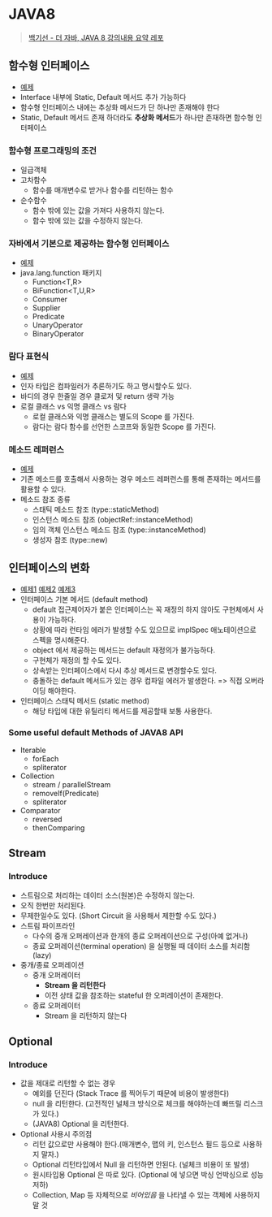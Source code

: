 # JAVA8

> [백기선 - 더 자바, JAVA 8 강의내용 요약 레포](https://www.inflearn.com/course/the-java-java8/dashboard) 


## 함수형 인터페이스
- [예제](./src/main/java/me/java8/RunSomething.java)
- Interface 내부에 Static, Default 메서드 추가 가능하다
- 함수형 인터페이스 내에는 추상화 메서드가 단 하나만 존재해야 한다
- Static, Default 메서드 존재 하더라도 **추상화 메서드**가 하나만 존재하면 함수형 인터페이스

### 함수형 프로그래밍의 조건
- 일급객체
- 고차함수
  - 함수를 매개변수로 받거나 함수를 리턴하는 함수
- 순수함수
  - 함수 밖에 있는 값을 가져다 사용하지 않는다.
  - 함수 밖에 있는 값을 수정하지 않는다.


### 자바에서 기본으로 제공하는 함수형 인터페이스
- [예제](./src/main/java/me/java8/BasicFunctionalInterfacesMain.java)
- java.lang.function 패키지
  - Function<T,R>
  - BiFunction<T,U,R>
  - Consumer<T>
  - Supplier<T>
  - Predicate<T>
  - UnaryOperator<T>
  - BinaryOperator<T>

### 람다 표현식
- [예제](./src/main/java/me/java8/LambdaMain.java)
- 인자 타입은 컴파일러가 추론하기도 하고 명시할수도 있다.
- 바디의 경우 한줄일 경우 클로저 및 return 생략 가능
- 로컬 클래스 vs 익명 클래스 vs 람다
  - 로컬 클래스와 익명 클래스는 별도의 Scope 를 가진다.
  - 람다는 람다 함수를 선언한 스코프와 동일한 Scope 를 가진다.

### 메소드 레퍼런스
- [예제](./src/main/java/me/java8/MethodReferenceMain.java)
- 기존 메소드를 호출해서 사용하는 경우 메소드 레퍼런스를 통해 존재하는 메서드를 활용할 수 있다.
- 메소드 참조 종류
  - 스태틱 메소드 참조 (type::staticMethod)
  - 인스턴스 메소드 참조 (objectRef::instanceMethod)
  - 임의 객체 인스턴스 메소드 참조 (type::instanceMethod)
  - 생성자 참조 (type::new)

## 인터페이스의 변화
- [예제1](./src/main/java/me/java8/DefaultFooMain.java) [예제2](./src/main/java/me/java8/DefaultFoo.java) [예제3](./src/main/java/me/java8/FooInterface.java)
- 인터페이스 기본 메서드 (default method)
  - default 접근제어자가 붙은 인터페이스는 꼭 재정의 하지 않아도 구현체에서 사용이 가능하다.
  - 상황에 따라 런타임 에러가 발생할 수도 있으므로 implSpec 애노테이션으로 스펙을 명시해준다.
  - object 에서 제공하는 메서드는 default 재정의가 불가능하다.
  - 구현체가 재정의 할 수도 있다.
  - 상속받는 인터페이스에서 다시 추상 메서드로 변경할수도 있다.
  - 충돌하는 default 메서드가 있는 경우 컴파일 에러가 발생한다. => 직접 오버라이딩 해야한다.
- 인터페이스 스태틱 메서드 (static method)
  - 해당 타입에 대한 유틸리티 메서드를 제공할때 보통 사용한다.

### Some useful default Methods of JAVA8 API
- Iterable
  - forEach
  - spliterator
- Collection
  - stream / parallelStream
  - removeIf(Predicate)
  - spliterator
- Comparator
  - reversed
  - thenComparing

## Stream
### Introduce
- 스트림으로 처리하는 데이터 소스(원본)은 수정하지 않는다.
- 오직 한번만 처리된다.
- 무제한일수도 있다. (Short Circuit 을 사용해서 제한할 수도 있다.)
- 스트림 파이프라인
  - 다수의 중개 오퍼레이션과 한개의 종료 오퍼레이션으로 구성(아예 없거나)
  - 종료 오퍼레이션(terminal operation) 을 실행될 때 데이터 소스를 처리함 (lazy)
- 중개/종료 오퍼레이션
  - 중개 오퍼레이터
    - **Stream 을 리턴한다**
    - 이전 상태 값을 참조하는 stateful 한 오퍼레이션이 존재한다.
  - 종료 오퍼레이터
    - Stream 을 리턴하지 않는다

## Optional
### Introduce
- 값을 제대로 리턴할 수 없는 경우
  - 예외를 던진다 (Stack Trace 를 찍어두기 때문에 비용이 발생한다)
  - null 을 리턴한다. (고전적인 널체크 방식으로 체크를 해야하는데 빠뜨릴 리스크가 있다.)
  - (JAVA8) Optional 을 리턴한다.
- Optional 사용시 주의점
  - 리턴 값으로만 사용해야 한다.(매개변수, 맵의 키, 인스턴스 필드 등으로 사용하지 말자.)
  - Optional 리턴타입에서 Null 을 리턴하면 안된다. (널체크 비용이 또 발생)
  - 원시타입용 Optional 은 따로 있다. (Optional 에 넣으면 박싱 언박싱으로 성능 저하)
  - Collection, Map 등 자체적으로 *비어있음* 을 나타낼 수 있는 객체에 사용하지 말 것